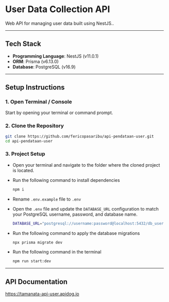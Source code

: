 # User Data Collection API

Web API for managing user data built using NestJS..

---

## Tech Stack

- **Programming Language**:
  NestJS (v11.0.1)  
- **ORM**: Prisma (v6.13.0) 
- **Database**: PostgreSQL (v16.9)

---

## Setup Instructions

### 1. Open Terminal / Console

Start by opening your terminal or command prompt.

### 2. Clone the Repository

   ```bash
   git clone https://github.com/fericopasaribu/api-pendataan-user.git
   cd api-pendataan-user
   ```
### 3. Project Setup

- Open your terminal and navigate to the folder where the cloned project is located.
  
- Run the following command to install dependencies
    ```bash
    npm i
    ```
- Rename ``` .env.example ``` file to ``` .env ``` 
    
- Open the ``` .env ``` file and update the ``` DATABASE_URL ``` configuration to match your PostgreSQL username, password, and database name.
    ```bash
    DATABASE_URL="postgresql://username:password@localhost:5432/db_user?schema=public"
    ```
    
- Run the following command to apply the database migrations
    ```bash
    npx prisma migrate dev
    ```
    
- Run the following command in the terminal
    ```bash
    npm run start:dev
    ```
    
---

## API Documentation

https://tamanata-api-user.apidog.io